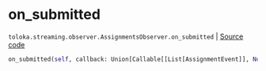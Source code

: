 # on_submitted
`toloka.streaming.observer.AssignmentsObserver.on_submitted` | [Source code](https://github.com/Toloka/toloka-kit/blob/v1.1.0.post1/src/streaming/observer.py#L386)

```python
on_submitted(self, callback: Union[Callable[[List[AssignmentEvent]], None], Callable[[List[AssignmentEvent]], Awaitable[None]]])
```

